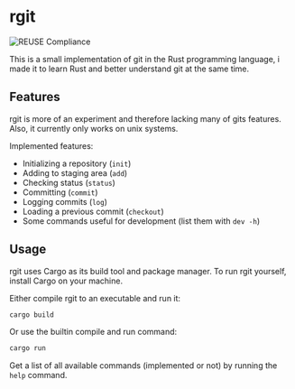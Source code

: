 # rgit

![REUSE Compliance](https://github.com/henri-egger/rgit/actions/workflows/reuse.yml/badge.svg)

This is a small implementation of git in the Rust programming language, i made it to learn Rust and better understand git at the same time.

## Features

rgit is more of an experiment and therefore lacking many of gits features. Also, it currently only works on unix systems.

Implemented features:

-   Initializing a repository (`init`)
-   Adding to staging area (`add`)
-   Checking status (`status`)
-   Committing (`commit`)
-   Logging commits (`log`)
-   Loading a previous commit (`checkout`)
-   Some commands useful for development (list them with `dev -h`)

## Usage

rgit uses Cargo as its build tool and package manager. To run rgit yourself, install Cargo on your machine.

Either compile rgit to an executable and run it:

```bash
cargo build
```

Or use the builtin compile and run command:

```bash
cargo run
```

Get a list of all available commands (implemented or not) by running the `help` command.

